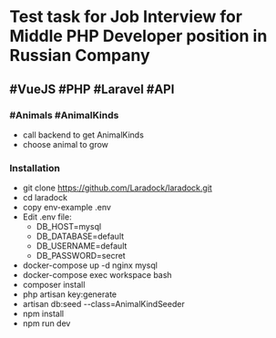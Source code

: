 # Test task for Job Interview for Middle PHP Developer position in Russian Company
 ## #VueJS #PHP #Laravel #API
  ### #Animals #AnimalKinds
  
  - call backend to get AnimalKinds 
  - choose animal to grow
  
  ### Installation

  - git clone https://github.com/Laradock/laradock.git 
  - cd laradock
  - copy env-example .env
  - Edit .env file: 
     * DB_HOST=mysql
     * DB_DATABASE=default
     * DB_USERNAME=default
     * DB_PASSWORD=secret
  - docker-compose up -d nginx mysql
  - docker-compose exec workspace bash
  - composer install
  - php artisan key:generate
  - artisan db:seed --class=AnimalKindSeeder
  - npm install
  - npm run dev
